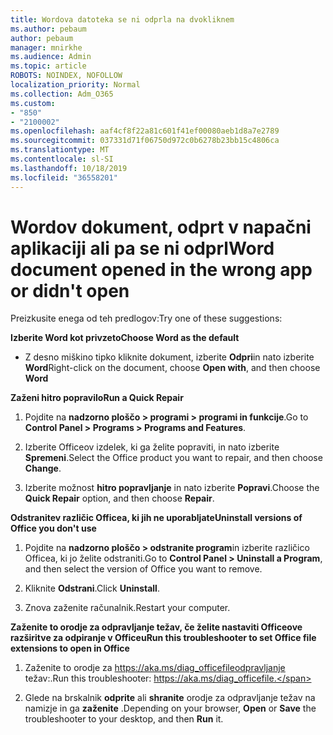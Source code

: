```yaml
---
title: Wordova datoteka se ni odprla na dvokliknem
ms.author: pebaum
author: pebaum
manager: mnirkhe
ms.audience: Admin
ms.topic: article
ROBOTS: NOINDEX, NOFOLLOW
localization_priority: Normal
ms.collection: Adm_O365
ms.custom:
- "850"
- "2100002"
ms.openlocfilehash: aaf4cf8f22a81c601f41ef00080aeb1d8a7e2789
ms.sourcegitcommit: 037331d71f06750d972c0b6278b23bb15c4806ca
ms.translationtype: MT
ms.contentlocale: sl-SI
ms.lasthandoff: 10/18/2019
ms.locfileid: "36558201"
---
```

# <a name="word-document-opened-in-the-wrong-app-or-didnt-open"></a><span data-ttu-id="6bb7b-102">Wordov dokument, odprt v napačni aplikaciji ali pa se ni odprl</span><span class="sxs-lookup"><span data-stu-id="6bb7b-102">Word document opened in the wrong app or didn't open</span></span>

<span data-ttu-id="6bb7b-103">Preizkusite enega od teh predlogov:</span><span class="sxs-lookup"><span data-stu-id="6bb7b-103">Try one of these suggestions:</span></span>

<span data-ttu-id="6bb7b-104">**Izberite Word kot privzeto**</span><span class="sxs-lookup"><span data-stu-id="6bb7b-104">**Choose Word as the default**</span></span>

- <span data-ttu-id="6bb7b-105">Z desno miškino tipko kliknite dokument, izberite **Odpri**in nato izberite **Word**</span><span class="sxs-lookup"><span data-stu-id="6bb7b-105">Right-click on the document, choose **Open with**, and then choose **Word**</span></span>

<span data-ttu-id="6bb7b-106">**Zaženi hitro popravilo**</span><span class="sxs-lookup"><span data-stu-id="6bb7b-106">**Run a Quick Repair**</span></span>

1. <span data-ttu-id="6bb7b-107">Pojdite na **nadzorno ploščo > programi > programi in funkcije**.</span><span class="sxs-lookup"><span data-stu-id="6bb7b-107">Go to **Control Panel > Programs > Programs and Features**.</span></span>

2. <span data-ttu-id="6bb7b-108">Izberite Officeov izdelek, ki ga želite popraviti, in nato izberite **Spremeni**.</span><span class="sxs-lookup"><span data-stu-id="6bb7b-108">Select the Office product you want to repair, and then choose **Change**.</span></span>

3. <span data-ttu-id="6bb7b-109">Izberite možnost **hitro popravljanje** in nato izberite **Popravi**.</span><span class="sxs-lookup"><span data-stu-id="6bb7b-109">Choose the **Quick Repair** option, and then choose **Repair**.</span></span>

<span data-ttu-id="6bb7b-110">**Odstranitev različic Officea, ki jih ne uporabljate**</span><span class="sxs-lookup"><span data-stu-id="6bb7b-110">**Uninstall versions of Office you don't use**</span></span>

1. <span data-ttu-id="6bb7b-111">Pojdite na **nadzorno ploščo > odstranite program**in izberite različico Officea, ki jo želite odstraniti.</span><span class="sxs-lookup"><span data-stu-id="6bb7b-111">Go to **Control Panel > Uninstall a Program**, and then select the version of Office you want to remove.</span></span>

2. <span data-ttu-id="6bb7b-112">Kliknite **Odstrani**.</span><span class="sxs-lookup"><span data-stu-id="6bb7b-112">Click **Uninstall**.</span></span>

3. <span data-ttu-id="6bb7b-113">Znova zaženite računalnik.</span><span class="sxs-lookup"><span data-stu-id="6bb7b-113">Restart your computer.</span></span>

<span data-ttu-id="6bb7b-114">**Zaženite to orodje za odpravljanje težav, če želite nastaviti Officeove razširitve za odpiranje v Officeu**</span><span class="sxs-lookup"><span data-stu-id="6bb7b-114">**Run this troubleshooter to set Office file extensions to open in Office**</span></span>

1. <span data-ttu-id="6bb7b-115">Zaženite to orodje za https://aka.ms/diag_officefileodpravljanje težav:.</span><span class="sxs-lookup"><span data-stu-id="6bb7b-115">Run this troubleshooter: https://aka.ms/diag_officefile.</span></span>

2. <span data-ttu-id="6bb7b-116">Glede na brskalnik **odprite** ali **shranite** orodje za odpravljanje težav na namizje in ga **zaženite** .</span><span class="sxs-lookup"><span data-stu-id="6bb7b-116">Depending on your browser, **Open** or **Save** the troubleshooter to your desktop, and then **Run** it.</span></span>
